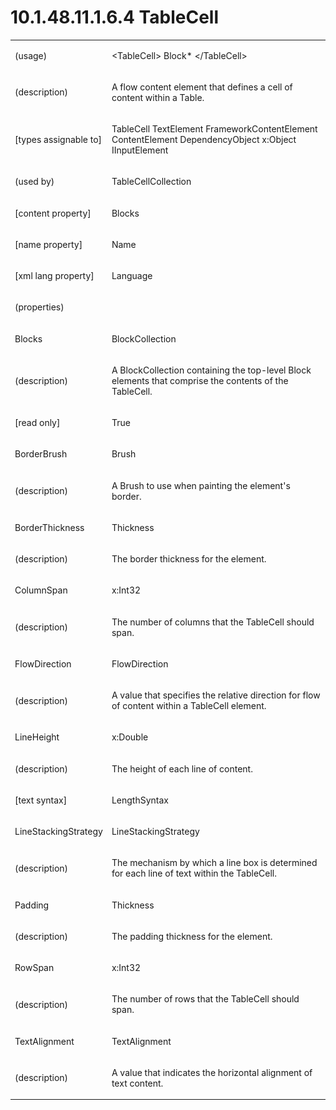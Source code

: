 <html dir="LTR" xmlns:mshelp="http://msdn.microsoft.com/mshelp" xmlns:ddue="http://ddue.schemas.microsoft.com/authoring/2003/5" xmlns:xlink="http://www.w3.org/1999/xlink" xmlns:tool="http://www.microsoft.com/tooltip"><body><input type="hidden" id="userDataCache" class="userDataStyle"><input type="hidden" id="hiddenScrollOffset"><img id="dropDownImage" style="display:none; height:0; width:0;" src="../local/drpdown.gif"><img id="dropDownHoverImage" style="display:none; height:0; width:0;" src="../local/drpdown_orange.gif"><img id="collapseImage" style="display:none; height:0; width:0;" src="../local/collapse.gif"><img id="expandImage" style="display:none; height:0; width:0;" src="../local/exp.gif"><img id="collapseAllImage" style="display:none; height:0; width:0;" src="../local/collall.gif"><img id="expandAllImage" style="display:none; height:0; width:0;" src="../local/expall.gif"><img id="copyImage" style="display:none; height:0; width:0;" src="../local/copycode.gif"><img id="copyHoverImage" style="display:none; height:0; width:0;" src="../local/copycodeHighlight.gif"><div id="header"><h1 class="heading">10.1.48.11.1.6.4 TableCell</h1></div><div id="mainSection"><div id="mainBody"><div id="allHistory" class="saveHistory" onsave="saveAll()" onload="loadAll()"></div>
			<div id="sectionSection0" class="section" name="collapseableSection"><content xmlns="http://ddue.schemas.microsoft.com/authoring/2003/5" xmlns:wsd="http://wsdev.schemas.microsoft.com/authoring/2008/2" xmlns:msxsl="urn:schemas-microsoft-com:xslt" xmlns:script="urn:script" xmlns:build="urn:build">
				</content></div><div id="sectionSection1" class="section" name="collapseableSection"><content xmlns="http://ddue.schemas.microsoft.com/authoring/2003/5" xmlns:wsd="http://wsdev.schemas.microsoft.com/authoring/2008/2" xmlns:msxsl="urn:schemas-microsoft-com:xslt" xmlns:script="urn:script" xmlns:build="urn:build">
					<p xmlns=""><b></b></p><table class="ProtocolAuthoredTable" xmlns=""><tr>
								<td>
									<p>(usage)</p>
								</td>
								<td>
									<p>&lt;TableCell&gt; Block* &lt;/TableCell&gt;</p>
								</td>
							</tr><tr>
							<td>
								<p>(description)</p>
							</td>
							<td>
								<p>A flow content element that defines a cell of content within a Table.</p>
							</td>
						</tr><tr>
							<td>
								<p>[types assignable to]</p>
							</td>
							<td>
								<p>TableCell TextElement FrameworkContentElement ContentElement DependencyObject x:Object IInputElement</p>
							</td>
						</tr><tr>
							<td>
								<p>(used by)</p>
							</td>
							<td>
								<p>TableCellCollection</p>
							</td>
						</tr><tr>
							<td>
								<p>[content property]</p>
							</td>
							<td>
								<p>Blocks</p>
							</td>
						</tr><tr>
							<td>
								<p>[name property]</p>
							</td>
							<td>
								<p>Name</p>
							</td>
						</tr><tr>
							<td>
								<p>[xml lang property]</p>
							</td>
							<td>
								<p>Language</p>
							</td>
						</tr><tr>
							<td>
								<p>(properties)</p>
							</td>
							<td>
							</td>
						</tr><tr>
							<td>
								<p>Blocks</p>
							</td>
							<td>
								<p>BlockCollection</p>
							</td>
						</tr><tr>
							<td>
								<p>(description)</p>
							</td>
							<td>
								<p>A BlockCollection containing the top-level Block elements that comprise the contents of the TableCell.</p>
							</td>
						</tr><tr>
							<td>
								<p>[read only]</p>
							</td>
							<td>
								<p>True</p>
							</td>
						</tr><tr>
							<td>
								<p>BorderBrush</p>
							</td>
							<td>
								<p>Brush</p>
							</td>
						</tr><tr>
							<td>
								<p>(description)</p>
							</td>
							<td>
								<p>A Brush to use when painting the element's border.</p>
							</td>
						</tr><tr>
							<td>
								<p>BorderThickness</p>
							</td>
							<td>
								<p>Thickness</p>
							</td>
						</tr><tr>
							<td>
								<p>(description)</p>
							</td>
							<td>
								<p>The border thickness for the element.</p>
							</td>
						</tr><tr>
							<td>
								<p>ColumnSpan</p>
							</td>
							<td>
								<p>x:Int32</p>
							</td>
						</tr><tr>
							<td>
								<p>(description)</p>
							</td>
							<td>
								<p>The number of columns that the TableCell should span.</p>
							</td>
						</tr><tr>
							<td>
								<p>FlowDirection</p>
							</td>
							<td>
								<p>FlowDirection</p>
							</td>
						</tr><tr>
							<td>
								<p>(description)</p>
							</td>
							<td>
								<p>A value that specifies the relative direction for flow of content within a TableCell element.</p>
							</td>
						</tr><tr>
							<td>
								<p>LineHeight</p>
							</td>
							<td>
								<p>x:Double</p>
							</td>
						</tr><tr>
							<td>
								<p>(description)</p>
							</td>
							<td>
								<p>The height of each line of content.</p>
							</td>
						</tr><tr>
							<td>
								<p>[text syntax]</p>
							</td>
							<td>
								<p>LengthSyntax</p>
							</td>
						</tr><tr>
							<td>
								<p>LineStackingStrategy</p>
							</td>
							<td>
								<p>LineStackingStrategy</p>
							</td>
						</tr><tr>
							<td>
								<p>(description)</p>
							</td>
							<td>
								<p>The mechanism by which a line box is determined for each line of text within the TableCell.</p>
							</td>
						</tr><tr>
							<td>
								<p>Padding</p>
							</td>
							<td>
								<p>Thickness</p>
							</td>
						</tr><tr>
							<td>
								<p>(description)</p>
							</td>
							<td>
								<p>The padding thickness for the element.</p>
							</td>
						</tr><tr>
							<td>
								<p>RowSpan</p>
							</td>
							<td>
								<p>x:Int32</p>
							</td>
						</tr><tr>
							<td>
								<p>(description)</p>
							</td>
							<td>
								<p>The number of rows that the TableCell should span.</p>
							</td>
						</tr><tr>
							<td>
								<p>TextAlignment</p>
							</td>
							<td>
								<p>TextAlignment</p>
							</td>
						</tr><tr>
							<td>
								<p>(description)</p>
							</td>
							<td>
								<p>A value that indicates the horizontal alignment of text content.</p>
							</td>
						</tr></table>
				</content></div><!--[if gte IE 5]>
			<tool:tip element="languageFilterToolTip" avoidmouse="false"/>
		<![endif]--></div><a name="feedback"></a><span></span></div></body></html>